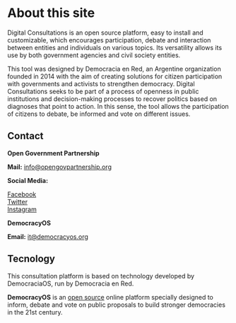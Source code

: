 # About this site

Digital Consultations is an open source platform, easy to install and customizable, which encourages participation, debate and interaction between entities and individuals on various topics. Its versatility allows its use by both government agencies and civil society entities.

This tool was designed by Democracia en Red, an Argentine organization founded in 2014 with the aim of creating solutions for citizen participation with governments and activists to strengthen democracy. Digital Consultations seeks to be part of a process of openness in public institutions and decision-making processes to recover politics based on diagnoses that point to action. In this sense, the tool allows the participation of citizens to debate, be informed and vote on different issues.

## Contact

**Open Government Partnership**

**Mail:** info@opengovpartnership.org

**Social Media:**

[Facebook](https://www.facebook.com/OpenGovernmentPartnership)<br>
[Twitter](https://twitter.com/opengovpart)<br>
[Instagram](https://www.instagram.com/opengovpartnership/)<br>

**DemocracyOS**

**Email:** [it@democracyos.org](mailto:it@democracyos.org)
​
## Tecnology

This consultation platform is based on technology developed by DemocraciaOS, run by Democracia en Red.

**DemocracyOS** is an [open source](https://github.com/DemocracyOS) online platform specially designed to inform, debate and vote on public proposals to build stronger democracies in the 21st century.